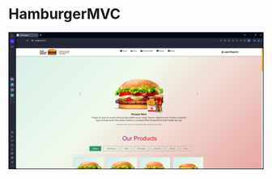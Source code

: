 # HamburgerMVC

![alt text](https://github.com/TeamGrogu/HamburgerMVC/blob/main/Hamburger/Hamburger/wwwroot/image/site.png)
